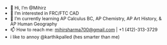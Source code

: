 - 👋 Hi, I’m @Mihirz
- 👀 I’m interested in FRC/FTC CAD
- 🌱 I’m currently learning AP Calculus BC, AP Chemistry, AP Art History, & AP Human Geography
- 📫 How to reach me: mihirsharma700@gmail.com | +1 (412)-313-3729
- i like to annoy @karthikpalled (hes smarter than me)
<!---
Mihirz/Mihirz is a ✨ special ✨ repository because its `README.md` (this file) appears on your GitHub profile.
You can click the Preview link to take a look at your changes.
--->

